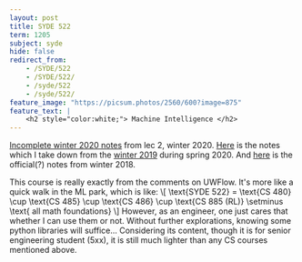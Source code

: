```yaml
---
layout: post
title: SYDE 522
term: 1205
subject: syde
hide: false
redirect_from:
    - /SYDE/522
    - /SYDE/522/
    - /syde/522
    - /syde/522/
feature_image: "https://picsum.photos/2560/600?image=875"
feature_text: |
    <h2 style="color:white;"> Machine Intelligence </h2>
---
```


[Incomplete winter 2020 notes](/markdown/1201/syde522/) from lec 2, winter 2020.
[Here](/md/1205/syde522) is the notes which I take down from the [winter 2019](https://www.youtube.com/watch?v=tExPpuk-UQ8) during spring 2020.  And [here](https://github.com/KimiaLab/SYDE-522) is the official(?) notes from winter 2018.

This course is really exactly from the comments on UWFlow. It's more like a quick walk in the ML park, which is like:
<span>&#92;[
    \text{SYDE 522} = \text{CS 480} \cup \text{CS 485} \cup \text{CS 486} \cup \text{CS 885 (RL)} \setminus \text{ all math foundations}
&#92;]</span>
However, as an engineer, one just cares that whether I can use them or not. Without further explorations, knowing some python libraries will suffice... Considering its content, though it is for senior engineering student (5xx), it is still much lighter than any CS courses mentioned above.
